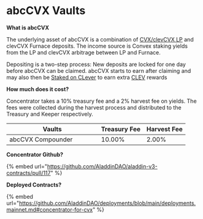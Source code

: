 # abcCVX Vaults

**What is abcCVX**

The underlying asset of abcCVX is a combination of [CVX/clevCVX LP](https://curve.fi/#/ethereum/pools/factory-v2-209/deposit) and clevCVX Furnace deposits. The income source is Convex staking yields from the LP and clevCVX arbitrage between LP and Furnace.

Depositing is a two-step process: New deposits are locked for one day before abcCVX can be claimed. abcCVX starts to earn after claiming and may also then be [Staked on CLever](https://clever.aladdin.club/#/farming) to earn extra [CLEV](https://curve.fi/#/ethereum/pools/factory-crypto-140/deposit) rewards



**How much does it cost?**

Concentrator takes a 10% treasury fee and a 2% harvest fee on yields. The fees were collected during the harvest process and distributed to the Treasury and Keeper respectively.

<table><thead><tr><th width="223">Vaults</th><th>Treasury Fee</th><th>Harvest Fee</th></tr></thead><tbody><tr><td>abcCVX Compounder</td><td>10.00%</td><td>2.00%</td></tr></tbody></table>



**Concentrator Github?**

{% embed url="https://github.com/AladdinDAO/aladdin-v3-contracts/pull/117" %}

**Deployed Contracts?**

{% embed url="https://github.com/AladdinDAO/deployments/blob/main/deployments.mainnet.md#concentrator-for-cvx" %}

